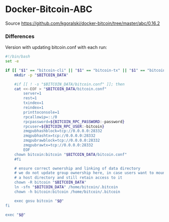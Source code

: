 # Docker-Bitcoin-ABC
Source https://github.com/kgoralski/docker-bitcoin/tree/master/abc/0.16.2

### Differences

Version with updating bitcoin.conf with each run: 

```bash
#!/bin/bash
set -e

if [[ "$1" == "bitcoin-cli" || "$1" == "bitcoin-tx" || "$1" == "bitcoind" || "$1" == "test_bitcoin" ]]; then
	mkdir -p "$BITCOIN_DATA"

	#if [[ ! -s "$BITCOIN_DATA/bitcoin.conf" ]]; then
	cat <<-EOF > "$BITCOIN_DATA/bitcoin.conf"
		server=1
		rest=1
		txindex=1
		reindex=1
		printtoconsole=1
		rpcallowip=::/0
		rpcpassword=${BITCOIN_RPC_PASSWORD:-password}
		rpcuser=${BITCOIN_RPC_USER:-bitcoin}
		zmqpubhashblock=tcp://0.0.0.0:28332
		zmqpubhashtx=tcp://0.0.0.0:28332
		zmqpubrawblock=tcp://0.0.0.0:28332
		zmqpubrawtx=tcp://0.0.0.0:28332
		EOF
	chown bitcoin:bitcoin "$BITCOIN_DATA/bitcoin.conf"
	#fi

	# ensure correct ownership and linking of data directory
	# we do not update group ownership here, in case users want to mount
	# a host directory and still retain access to it
	chown -R bitcoin "$BITCOIN_DATA"
	ln -sfn "$BITCOIN_DATA" /home/bitcoin/.bitcoin
	chown -h bitcoin:bitcoin /home/bitcoin/.bitcoin

	exec gosu bitcoin "$@"
fi

exec "$@"

```
